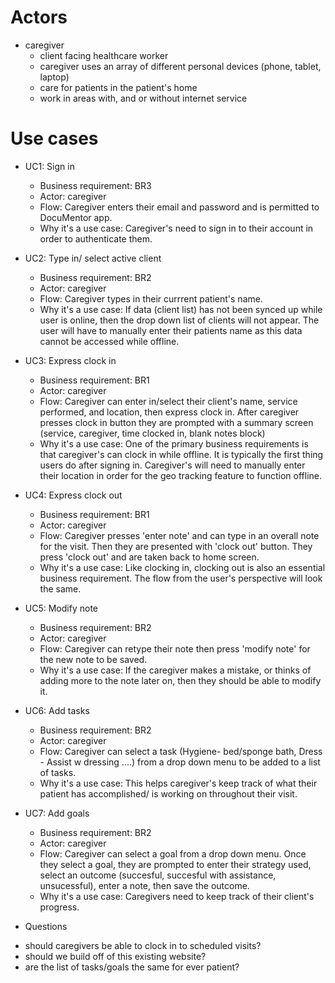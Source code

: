# Actors
* caregiver
  * client facing healthcare worker 
  * caregiver uses an array of different personal devices (phone, tablet, laptop)
  * care for patients in the patient's home
  * work in areas with, and or without internet service
  
# Use cases

* UC1: Sign in  
  * Business requirement: BR3
  * Actor: caregiver
  * Flow: Caregiver enters their email and password and is permitted to DocuMentor app. 
  * Why it's a use case: Caregiver's need to sign in to their account in order to authenticate them. 


* UC2: Type in/ select active client
  * Business requirement: BR2
  * Actor: caregiver
  * Flow: Caregiver types in their currrent patient's name. 
  * Why it's a use case: If data (client list) has not been synced up while user is online, then the drop down list of clients will not appear. The user       will have to manually enter their patients name as this data cannot be accessed while offline. 


* UC3: Express clock in
  * Business requirement: BR1
  * Actor: caregiver
  * Flow: Caregiver can enter in/select their client's name, service performed, and location, then express clock in. After caregiver presses clock 
    in button they are prompted with a summary screen (service, caregiver, time clocked in, blank notes block)
  * Why it's a use case: One of the primary business requirements is that caregiver's can clock in while offline. It is typically the first thing users do     after signing in. Caregiver's will need to manually enter their location in order for the geo tracking feature to function offline. 
  
    
* UC4: Express clock out
  * Business requirement: BR1
  * Actor: caregiver
  * Flow: Caregiver presses 'enter note' and can type in an overall note for the visit. Then they are presented with 'clock out' button. They press 'clock     out' and are taken back to home screen.
  * Why it's a use case: Like clocking in, clocking out is also an essential business requirement. The flow from the user's perspective will look the same.


* UC5: Modify note
  * Business requirement: BR2
  * Actor: caregiver
  * Flow: Caregiver can retype their note then press 'modify note' for the new note to be saved. 
  * Why it's a use case: If the caregiver makes a mistake, or thinks of adding more to the note later on, then they should be able to modify it. 


* UC6: Add tasks
  * Business requirement: BR2 
  * Actor: caregiver
  * Flow: Caregiver can select a task (Hygiene- bed/sponge bath, Dress - Assist w dressing ....) from a drop down menu to be added to 
  a list of tasks.
  * Why it's a use case: This helps caregiver's keep track of what their patient has accomplished/ is working on throughout their visit. 
  
  
* UC7: Add goals
  * Business requirement: BR2 
  * Actor: caregiver
  * Flow: Caregiver can select a goal from a drop down menu. Once they select a goal, they are prompted to enter their strategy used, select
  an outcome (succesful, succesful with assistance, unsucessful), enter a note, then save the outcome.
  * Why it's a use case: Caregivers need to keep track of their client's progress. 
  
  
* Questions
- should caregivers be able to clock in to scheduled visits? 
- should we build off of this existing website?
- are the list of tasks/goals the same for ever patient? 
  
 
 
  
